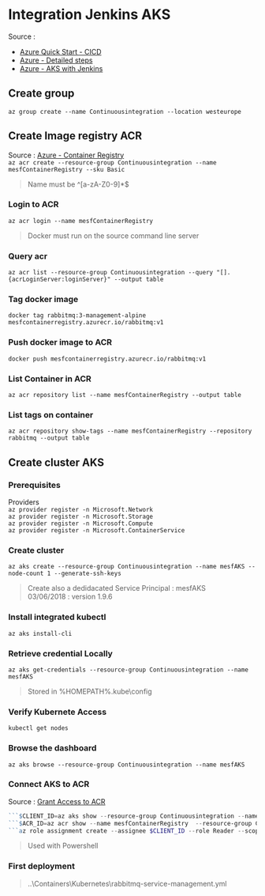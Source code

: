 # Integration Jenkins AKS

Source :  
* [Azure Quick Start - CICD](https://github.com/Azure/azure-quickstart-templates/tree/master/jenkins-cicd-container)  
* [Azure - Detailed steps](https://azure.microsoft.com/fr-fr/solutions/architecture/container-cicd-using-jenkins-and-kubernetes-on-azure-container-service/)
* [Azure - AKS with Jenkins](https://docs.microsoft.com/fr-fr/azure/aks/jenkins-continuous-deployment)

## Create group
`az group create --name Continuousintegration --location westeurope`

## Create Image registry ACR
Source : [Azure - Container Registry](https://docs.microsoft.com/fr-fr/azure/container-registry/container-registry-get-started-azure-cli)  
`az acr create --resource-group Continuousintegration --name mesfContainerRegistry --sku Basic`  
> Name must be ^[a-zA-Z0-9]*$  


### Login to ACR
`az acr login --name mesfContainerRegistry`  
> Docker must run on the source command line server  

### Query acr
`az acr list --resource-group Continuousintegration --query "[].{acrLoginServer:loginServer}" --output table`  

### Tag docker image
`docker tag rabbitmq:3-management-alpine mesfcontainerregistry.azurecr.io/rabbitmq:v1`  

### Push docker image to ACR
`docker push mesfcontainerregistry.azurecr.io/rabbitmq:v1`  

### List Container in ACR
`az acr repository list --name mesfContainerRegistry --output table`  

### List tags on container
`az acr repository show-tags --name mesfContainerRegistry --repository rabbitmq --output table`

## Create cluster AKS

### Prerequisites
Providers  
`az provider register -n Microsoft.Network`  
`az provider register -n Microsoft.Storage`  
`az provider register -n Microsoft.Compute`  
`az provider register -n Microsoft.ContainerService`  

### Create cluster
`az aks create --resource-group Continuousintegration --name mesfAKS --node-count 1 --generate-ssh-keys`  

> Create also a dedidacated Service Principal : mesfAKS  
> 03/06/2018 : version 1.9.6  

### Install integrated kubectl
`az aks install-cli`

### Retrieve credential Locally
`az aks get-credentials --resource-group Continuousintegration --name mesfAKS`  

> Stored in %HOMEPATH%\.kube\config  

### Verify Kubernete Access
`kubectl get nodes`  

### Browse the dashboard
`az aks browse --resource-group Continuousintegration --name mesfAKS`

### Connect AKS to ACR
Source : [Grant Access to ACR](https://docs.microsoft.com/fr-fr/azure/container-registry/container-registry-auth-aks#grant-aks-access-to-acr)
```powershell
```$CLIENT_ID=az aks show --resource-group Continuousintegration --name mesfAKS --query "servicePrincipalProfile.clientId" --output tsv    
```$ACR_ID=az acr show --name mesfContainerRegistry  --resource-group Continuousintegration --query "id" --output tsv   
```az role assignment create --assignee $CLIENT_ID --role Reader --scope $ACR_ID  
```

> Used with Powershell  

### First deployment
> ..\Containers\Kubernetes\rabbitmq-service-management.yml
